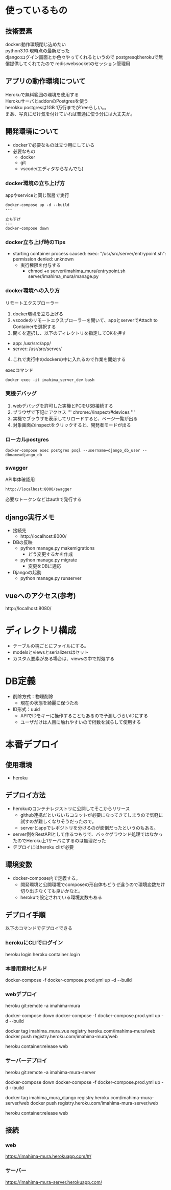 # 使っているもの
## 技術要素
docker:動作環境閉じ込めたい  
python3.10:現時点の最新だった  
django:ログイン画面とか色々やってくれるというので
postgresql:herokuで無償提供してくれてたので
redis:websocketのセッション管理用

## アプリの動作環境について 
Herokuで無料範囲の環境を使用する  
HerokuサーバとaddonのPostgresを使う  
herokku postgresは1GB 1万行までがfreeらしい。。  
まあ、写真にだけ気を付けていれば普通に使う分には大丈夫か。  

## 開発環境について
- dockerで必要なものは立つ用にしている  
- 必要なもの
  - docker
  - git
  - vscode(エディタならなんでも)

### docker環境の立ち上げ方
appやserviceと同じ階層で実行
```
docker-compose up -d --build
‐‐‐

立ち下げ
---
docker-compose down
```

### docker立ち上げ時のTips
- starting container process caused: exec: "/usr/src/server/entrypoint.sh": permission denied: unknown
  - 実行権限を付与する
    - chmod +x server/imahima_mura/entrypoint.sh server/imahima_mura/manage.py

### docker環境への入り方
リモートエクスプローラー
1. docker環境を立ち上げる
2. vscodeのリモートエクスプローラーを開いて、appとserverでAttach to Containerを選択する
3. 開くを選択し、以下のディレクトリを指定してOKを押す
  - app: /usr/src/app/
  - server: /usr/src/server/
4. これで実行中のdockerの中に入れるので作業を開始する

execコマンド
```
docker exec -it imahima_server_dev bash
```

### 実機デバッグ
1. webデバッグを許可した実機とPCをUSB接続する
2. ブラウザで下記にアクセス
'''
chrome://inspect/#devices
'''
3. 実機でブラウザを表示してリロードすると、ページ一覧が出る
4. 対象画面のinspectをクリックすると、開発者モードが出る

### ローカルpostgres
```
docker-compose exec postgres psql --username=django_db_user --dbname=django_db
```

### swagger
API単体確認用
```
http://localhost:8000/swagger  
```
必要なトークンなどはauthで発行する

## django実行メモ
- 接続先
  - http://localhost:8000/
- DBの反映
  - python manage.py makemigrations
    - どう変更するかを作成
  - python manage.py migrate
    - 変更をDBに適応
- Djangoの起動
  - python manage.py runserver

## vueへのアクセス(参考)
http://localhost:8080/


# ディレクトリ構成
- テーブルの塊ごとにファイルにする。
- modelsとviewsとserializersはセット
- カスタム要素がある場合は、viewsの中で対処する

# DB定義
- 削除方式：物理削除
  - 現在の状態を綺麗に保つため
- ID形式：uuid
  - APIでIDをキーに操作することもあるので予測しづらいIDにする
  - ユーザだけは人目に触れやすいので桁数を減らして使用する

# 本番デプロイ
## 使用環境
- heroku
## デプロイ方法
- herokuのコンテナレジストリに公開してそこからリリース
  - github連携だといちいちコミットが必要になってきてしまうので気軽に試すのが難しくなりそうだったので。
  - serverとappでレポジトリを分けるのが面倒だったというのもある。
- server側をRestAPIとして作るつもりで、バックグラウンド処理ではなかったのでHeroku上1サーバにするのは無理だった
- デプロイにはheroku cliが必要
## 環境変数
- docker-compose内で定義する。
  - 開発環境と公開環境でcomposeの形自体もどうせ違うので環境変数だけ切り出さなくても良いかなと。
  - herokuで設定されている環境変数もある

## デプロイ手順
以下のコマンドでデプロイできる
### herokuにCLIでログイン
heroku login
heroku container:login

### 本番用資材ビルド
docker-compose -f docker-compose.prod.yml up -d --build

### webデプロイ
<!-- gitログイン -->
heroku git:remote -a imahima-mura

<!-- 再ビルド -->
docker-compose down
docker-compose -f docker-compose.prod.yml up -d --build

<!-- タグ付け&プッシュ&リリース -->
docker tag imahima_mura_vue registry.heroku.com/imahima-mura/web
docker push registry.heroku.com/imahima-mura/web

heroku container:release web

### サーバーデプロイ
<!-- gitログイン -->
heroku git:remote -a imahima-mura-server

<!-- 再ビルド -->
docker-compose down
docker-compose -f docker-compose.prod.yml up -d --build

<!-- タグ付け&プッシュ&リリース -->
docker tag imahima_mura_django registry.heroku.com/imahima-mura-server/web
docker push registry.heroku.com/imahima-mura-server/web

heroku container:release web

## 接続
### web
https://imahima-mura.herokuapp.com/#/
### サーバー
https://imahima-mura-server.herokuapp.com/